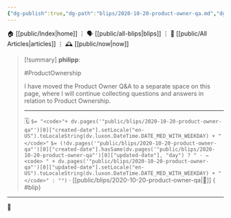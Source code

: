```yaml
---
{"dg-publish":true,"dg-path":"blips/2020-10-20-product-owner-qa.md","dg-permalink":"2020/10/20/product-owner-qa/","permalink":"/2020/10/20/product-owner-qa/","title":"philipp @ 2020-10-20"}
---
```



<div class="transclusion internal-embed is-loaded"><div class="markdown-embed">




🏠 [[public/Index\|home]]  ⋮ 🗣️ [[public/all-blips\|blips]] ⋮  📝 [[public/All Articles\|articles]]  ⋮ 🕰️ [[public/now\|now]]


</div></div>


> [!summary] **philipp**:
>
> #ProductOwnership
>
> I have moved the Product Owner Q&A to a separate space on this
> page, where I will continue collecting questions and answers in
> relation to Product Ownership.
> - - -
>
> 🗓️ `$= "<code>"+ dv.pages('"public/blips/2020-10-20-product-owner-qa"')[0]["created-date"].setLocale("en-US").toLocaleString(dv.luxon.DateTime.DATE_MED_WITH_WEEKDAY) + "</code>"` `$= (!dv.pages('"public/blips/2020-10-20-product-owner-qa"')[0]["created-date"].hasSame(dv.pages('"public/blips/2020-10-20-product-owner-qa"')[0]["updated-date"], "day") ? " · ✏️ <code> " + dv.pages('"public/blips/2020-10-20-product-owner-qa"')[0]["updated-date"].setLocale("en-US").toLocaleString(dv.luxon.DateTime.DATE_MED_WITH_WEEKDAY) + "</code>" : "")`  · [[public/blips/2020-10-20-product-owner-qa\|🔗]]
{ #blip}


- - -

 👾
